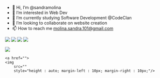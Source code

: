 - 👋 Hi, I’m @sandramolina
- 👀 I’m interested in Web Dev
- 🌱 I’m currently studying Software Development @CodeClan
- 💞️ I’m looking to collaborate on website creation
- 📫 How to reach me molina.sandra.101@gmail.com

<p align = "left">
    <img src = "https://img.shields.io/badge/Python-3776AB?style=for-the-badge&logo=python&logoColor=white"/>
    <!-- <img src="https://img.shields.io/badge/Flask-lightgrey?style=flat&logo=flask&logoColor=grey"/>
    <img src="https://img.shields.io/badge/Jinja-lightgrey?style=flat&logo=jinja&logoColor=grey"/> -->
    <!-- <img src="https://img.shields.io/badge/PostgresSQL-lightgrey?style=flat&logo=postgresql&logoColor=grey"/> -->
    <img src="https://img.shields.io/badge/LinkedIn-0077B5?style=for-the-badge&logo=linkedin&logoColor=white/>
    
</p>
 <p align = "left">
    <img src="https://img.shields.io/badge/JavaScript-F7DF1E?style=for-the-badge&logo=javascript&logoColor=black">
    <img src="https://img.shields.io/badge/React-lightgrey?style=flat&logo=react&logoColor=grey"> </p>

<p align = "left">        
<a href="https://hits.seeyoufarm.com">
    <img src="https://hits.seeyoufarm.com/api/count/incr/badge.svg?url=https%3A%2F%2Fgithub.com%2Fsandramolina%2Fsandramolina&count_bg=%23B85CCF&title_bg=%23ACA2A2&icon=&icon_color=%23E7E7E7&title=hits&edge_flat=false"/></a></p>

    <a href="">
    <img
        src=""
        style="height : auto; margin-left : 10px; margin-right : 10px;"/>

<!-- </a> -->

